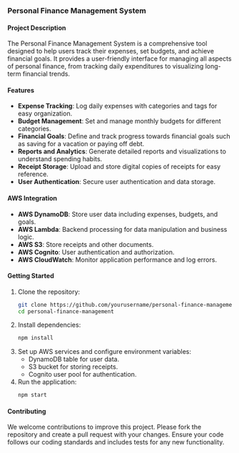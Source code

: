### Personal Finance Management System

#### Project Description
The Personal Finance Management System is a comprehensive tool designed to help users track their expenses, set budgets, and achieve financial goals. It provides a user-friendly interface for managing all aspects of personal finance, from tracking daily expenditures to visualizing long-term financial trends.

#### Features
- **Expense Tracking**: Log daily expenses with categories and tags for easy organization.
- **Budget Management**: Set and manage monthly budgets for different categories.
- **Financial Goals**: Define and track progress towards financial goals such as saving for a vacation or paying off debt.
- **Reports and Analytics**: Generate detailed reports and visualizations to understand spending habits.
- **Receipt Storage**: Upload and store digital copies of receipts for easy reference.
- **User Authentication**: Secure user authentication and data storage.

#### AWS Integration
- **AWS DynamoDB**: Store user data including expenses, budgets, and goals.
- **AWS Lambda**: Backend processing for data manipulation and business logic.
- **AWS S3**: Store receipts and other documents.
- **AWS Cognito**: User authentication and authorization.
- **AWS CloudWatch**: Monitor application performance and log errors.

#### Getting Started
1. Clone the repository:
    ```sh
    git clone https://github.com/yourusername/personal-finance-management.git
    cd personal-finance-management
    ```
2. Install dependencies:
    ```sh
    npm install
    ```
3. Set up AWS services and configure environment variables:
    - DynamoDB table for user data.
    - S3 bucket for storing receipts.
    - Cognito user pool for authentication.
4. Run the application:
    ```sh
    npm start
    ```

#### Contributing
We welcome contributions to improve this project. Please fork the repository and create a pull request with your changes. Ensure your code follows our coding standards and includes tests for any new functionality.